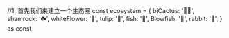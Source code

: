 //1. 首先我们来建立一个生态圈
const ecosystem = {
    biCactus: '🌵🌵',
    shamrock: '☘️',
    whiteFlower: '🌸',
    tulip: '🌷',
    fish: '🐠',
    Blowfish: '🐡',
    rabbit: '🐰',
  } as const
